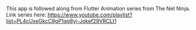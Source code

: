 This app is followed along from Flutter Animation series from The Net Ninja. 
Link series here: <a href="https://www.youtube.com/playlist?list=PL4cUxeGkcC9gP1qg8yj-Jokef29VRCLt1">https://www.youtube.com/playlist?list=PL4cUxeGkcC9gP1qg8yj-Jokef29VRCLt1</a>
